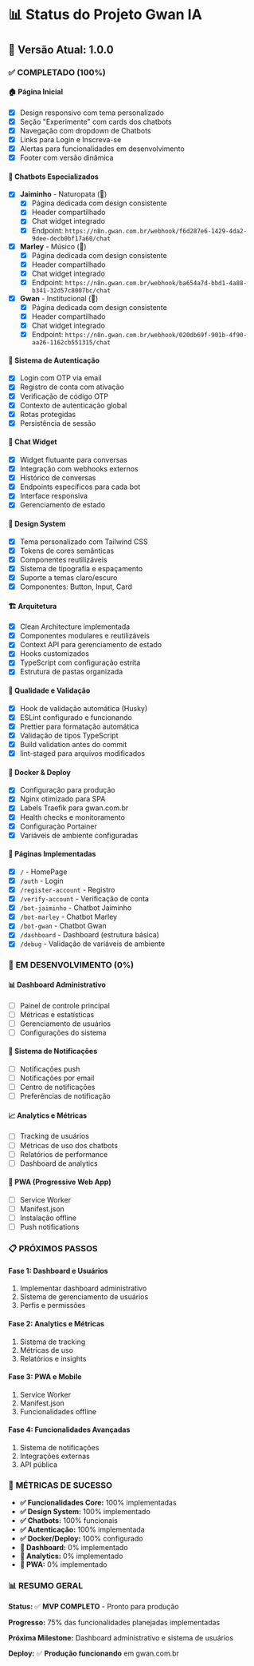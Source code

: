 # 📊 Status do Projeto Gwan IA

## 🎯 **Versão Atual: 1.0.0**

### ✅ **COMPLETADO (100%)**

#### **🏠 Página Inicial**
- [x] Design responsivo com tema personalizado
- [x] Seção "Experimente" com cards dos chatbots
- [x] Navegação com dropdown de Chatbots
- [x] Links para Login e Inscreva-se
- [x] Alertas para funcionalidades em desenvolvimento
- [x] Footer com versão dinâmica

#### **🤖 Chatbots Especializados**
- [x] **Jaiminho** - Naturopata (🌿)
  - [x] Página dedicada com design consistente
  - [x] Header compartilhado
  - [x] Chat widget integrado
  - [x] Endpoint: `https://n8n.gwan.com.br/webhook/f6d287e6-1429-4da2-9dee-decb0bf17a60/chat`

- [x] **Marley** - Músico (🎵)
  - [x] Página dedicada com design consistente
  - [x] Header compartilhado
  - [x] Chat widget integrado
  - [x] Endpoint: `https://n8n.gwan.com.br/webhook/ba654a7d-bbd1-4a88-b341-32d57c8007bc/chat`

- [x] **Gwan** - Institucional (🏢)
  - [x] Página dedicada com design consistente
  - [x] Header compartilhado
  - [x] Chat widget integrado
  - [x] Endpoint: `https://n8n.gwan.com.br/webhook/020db69f-901b-4f90-aa26-1162cb551315/chat`

#### **🔐 Sistema de Autenticação**
- [x] Login com OTP via email
- [x] Registro de conta com ativação
- [x] Verificação de código OTP
- [x] Contexto de autenticação global
- [x] Rotas protegidas
- [x] Persistência de sessão

#### **💬 Chat Widget**
- [x] Widget flutuante para conversas
- [x] Integração com webhooks externos
- [x] Histórico de conversas
- [x] Endpoints específicos para cada bot
- [x] Interface responsiva
- [x] Gerenciamento de estado

#### **🎨 Design System**
- [x] Tema personalizado com Tailwind CSS
- [x] Tokens de cores semânticas
- [x] Componentes reutilizáveis
- [x] Sistema de tipografia e espaçamento
- [x] Suporte a temas claro/escuro
- [x] Componentes: Button, Input, Card

#### **🏗️ Arquitetura**
- [x] Clean Architecture implementada
- [x] Componentes modulares e reutilizáveis
- [x] Context API para gerenciamento de estado
- [x] Hooks customizados
- [x] TypeScript com configuração estrita
- [x] Estrutura de pastas organizada

#### **🧪 Qualidade e Validação**
- [x] Hook de validação automática (Husky)
- [x] ESLint configurado e funcionando
- [x] Prettier para formatação automática
- [x] Validação de tipos TypeScript
- [x] Build validation antes do commit
- [x] lint-staged para arquivos modificados

#### **🐳 Docker & Deploy**
- [x] Configuração para produção
- [x] Nginx otimizado para SPA
- [x] Labels Traefik para gwan.com.br
- [x] Health checks e monitoramento
- [x] Configuração Portainer
- [x] Variáveis de ambiente configuradas

#### **📱 Páginas Implementadas**
- [x] `/` - HomePage
- [x] `/auth` - Login
- [x] `/register-account` - Registro
- [x] `/verify-account` - Verificação de conta
- [x] `/bot-jaiminho` - Chatbot Jaiminho
- [x] `/bot-marley` - Chatbot Marley  
- [x] `/bot-gwan` - Chatbot Gwan
- [x] `/dashboard` - Dashboard (estrutura básica)
- [x] `/debug` - Validação de variáveis de ambiente

### 🚧 **EM DESENVOLVIMENTO (0%)**

#### **📊 Dashboard Administrativo**
- [ ] Painel de controle principal
- [ ] Métricas e estatísticas
- [ ] Gerenciamento de usuários
- [ ] Configurações do sistema

#### **🔔 Sistema de Notificações**
- [ ] Notificações push
- [ ] Notificações por email
- [ ] Centro de notificações
- [ ] Preferências de notificação

#### **📈 Analytics e Métricas**
- [ ] Tracking de usuários
- [ ] Métricas de uso dos chatbots
- [ ] Relatórios de performance
- [ ] Dashboard de analytics

#### **📱 PWA (Progressive Web App)**
- [ ] Service Worker
- [ ] Manifest.json
- [ ] Instalação offline
- [ ] Push notifications

### 📋 **PRÓXIMOS PASSOS**

#### **Fase 1: Dashboard e Usuários**
1. Implementar dashboard administrativo
2. Sistema de gerenciamento de usuários
3. Perfis e permissões

#### **Fase 2: Analytics e Métricas**
1. Sistema de tracking
2. Métricas de uso
3. Relatórios e insights

#### **Fase 3: PWA e Mobile**
1. Service Worker
2. Manifest.json
3. Funcionalidades offline

#### **Fase 4: Funcionalidades Avançadas**
1. Sistema de notificações
2. Integrações externas
3. API pública

### 🎯 **MÉTRICAS DE SUCESSO**

- **✅ Funcionalidades Core:** 100% implementadas
- **✅ Design System:** 100% implementado
- **✅ Chatbots:** 100% funcionais
- **✅ Autenticação:** 100% implementada
- **✅ Docker/Deploy:** 100% configurado
- **🚧 Dashboard:** 0% implementado
- **🚧 Analytics:** 0% implementado
- **🚧 PWA:** 0% implementado

### 📊 **RESUMO GERAL**

**Status:** ✅ **MVP COMPLETO** - Pronto para produção

**Progresso:** 75% das funcionalidades planejadas implementadas

**Próxima Milestone:** Dashboard administrativo e sistema de usuários

**Deploy:** ✅ **Produção funcionando** em gwan.com.br
